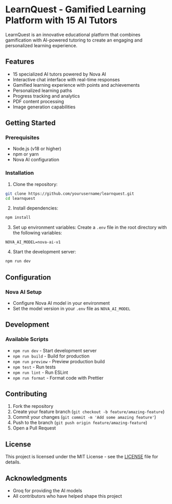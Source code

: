# LearnQuest - Gamified Learning Platform with 15 AI Tutors

LearnQuest is an innovative educational platform that combines gamification with AI-powered tutoring to create an engaging and personalized learning experience.

## Features

- 15 specialized AI tutors powered by Nova AI
- Interactive chat interface with real-time responses
- Gamified learning experience with points and achievements
- Personalized learning paths
- Progress tracking and analytics
- PDF content processing
- Image generation capabilities

## Getting Started

### Prerequisites

- Node.js (v18 or higher)
- npm or yarn
- Nova AI configuration

### Installation

1. Clone the repository:
```bash
git clone https://github.com/yourusername/learnquest.git
cd learnquest
```

2. Install dependencies:
```bash
npm install
```

3. Set up environment variables:
Create a `.env` file in the root directory with the following variables:
```
NOVA_AI_MODEL=nova-ai-v1
```

4. Start the development server:
```bash
npm run dev
```

## Configuration

### Nova AI Setup
- Configure Nova AI model in your environment
- Set the model version in your `.env` file as `NOVA_AI_MODEL`

## Development

### Available Scripts

- `npm run dev` - Start development server
- `npm run build` - Build for production
- `npm run preview` - Preview production build
- `npm test` - Run tests
- `npm run lint` - Run ESLint
- `npm run format` - Format code with Prettier

## Contributing

1. Fork the repository
2. Create your feature branch (`git checkout -b feature/amazing-feature`)
3. Commit your changes (`git commit -m 'Add some amazing feature'`)
4. Push to the branch (`git push origin feature/amazing-feature`)
5. Open a Pull Request

## License

This project is licensed under the MIT License - see the [LICENSE](LICENSE) file for details.

## Acknowledgments

- Groq for providing the AI models
- All contributors who have helped shape this project